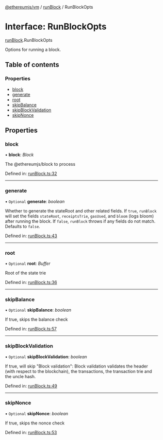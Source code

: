 [@ethereumjs/vm](../README.md) / [runBlock](../modules/runblock.md) / RunBlockOpts

# Interface: RunBlockOpts

[runBlock](../modules/runblock.md).RunBlockOpts

Options for running a block.

## Table of contents

### Properties

- [block](runblock.runblockopts.md#block)
- [generate](runblock.runblockopts.md#generate)
- [root](runblock.runblockopts.md#root)
- [skipBalance](runblock.runblockopts.md#skipbalance)
- [skipBlockValidation](runblock.runblockopts.md#skipblockvalidation)
- [skipNonce](runblock.runblockopts.md#skipnonce)

## Properties

### block

• **block**: *Block*

The @ethereumjs/block to process

Defined in: [runBlock.ts:32](https://github.com/ethereumjs/ethereumjs-monorepo/blob/master/packages/vm/lib/runBlock.ts#L32)

___

### generate

• `Optional` **generate**: *boolean*

Whether to generate the stateRoot and other related fields.
If `true`, `runBlock` will set the fields `stateRoot`, `receiptsTrie`, `gasUsed`, and `bloom` (logs bloom) after running the block.
If `false`, `runBlock` throws if any fields do not match.
Defaults to `false`.

Defined in: [runBlock.ts:43](https://github.com/ethereumjs/ethereumjs-monorepo/blob/master/packages/vm/lib/runBlock.ts#L43)

___

### root

• `Optional` **root**: *Buffer*

Root of the state trie

Defined in: [runBlock.ts:36](https://github.com/ethereumjs/ethereumjs-monorepo/blob/master/packages/vm/lib/runBlock.ts#L36)

___

### skipBalance

• `Optional` **skipBalance**: *boolean*

If true, skips the balance check

Defined in: [runBlock.ts:57](https://github.com/ethereumjs/ethereumjs-monorepo/blob/master/packages/vm/lib/runBlock.ts#L57)

___

### skipBlockValidation

• `Optional` **skipBlockValidation**: *boolean*

If true, will skip "Block validation":
Block validation validates the header (with respect to the blockchain),
the transactions, the transaction trie and the uncle hash.

Defined in: [runBlock.ts:49](https://github.com/ethereumjs/ethereumjs-monorepo/blob/master/packages/vm/lib/runBlock.ts#L49)

___

### skipNonce

• `Optional` **skipNonce**: *boolean*

If true, skips the nonce check

Defined in: [runBlock.ts:53](https://github.com/ethereumjs/ethereumjs-monorepo/blob/master/packages/vm/lib/runBlock.ts#L53)
